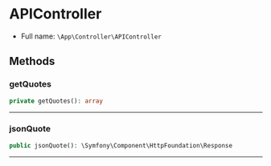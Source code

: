 
# APIController





* Full name: `\App\Controller\APIController` 




## Methods


### getQuotes



```php
private getQuotes(): array
```












***

### jsonQuote



```php
public jsonQuote(): \Symfony\Component\HttpFoundation\Response
```












***


